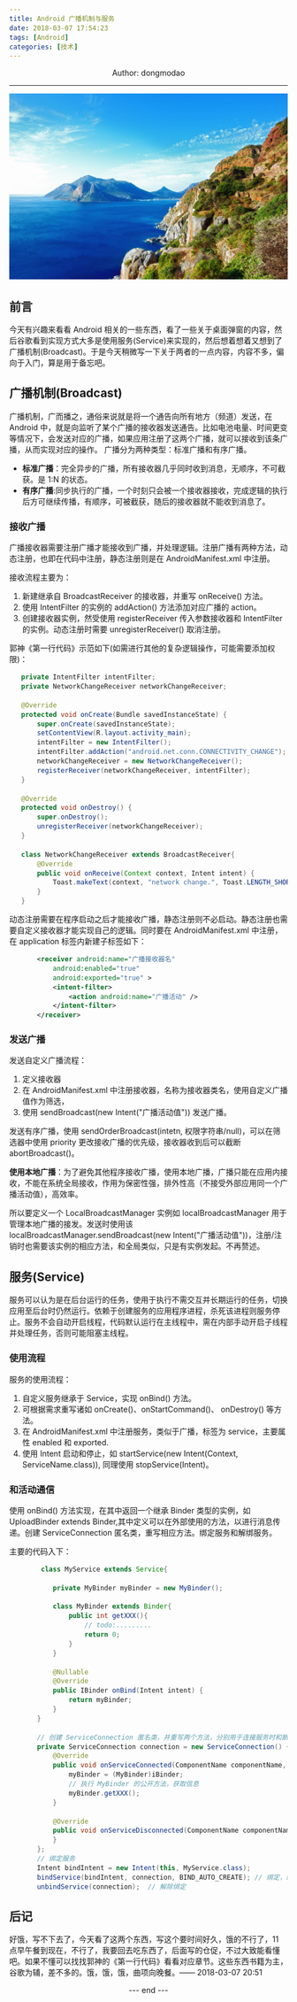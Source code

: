 ```yaml
---
title: Android 广播机制与服务
date: 2018-03-07 17:54:23
tags: [Android]
categories: [技术]
---
```

<center>
Author: dongmodao
</center>

---

![](Android-广播机制与服务/main-img.jpg "image from Momentum")

## 前言
今天有兴趣来看看 Android 相关的一些东西，看了一些关于桌面弹窗的内容，然后谷歌看到实现方式大多是使用服务(Service)来实现的，然后想着想着又想到了广播机制(Broadcast)。于是今天稍微写一下关于两者的一点内容，内容不多，偏向于入门，算是用于备忘吧。<!-- more -->

## 广播机制(Broadcast)
 广播机制，广而播之，通俗来说就是将一个通告向所有地方（频道）发送，在 Android 中，就是向监听了某个广播的接收器发送通告。比如电池电量、时间更变等情况下，会发送对应的广播，如果应用注册了这两个广播，就可以接收到该条广播，从而实现对应的操作。
 广播分为两种类型：标准广播和有序广播。
 - **标准广播**：完全异步的广播，所有接收器几乎同时收到消息，无顺序，不可截获。是 1:N 的状态。
 - **有序广播**:同步执行的广播，一个时刻只会被一个接收器接收，完成逻辑的执行后方可继续传播，有顺序，可被截获，随后的接收器就不能收到消息了。


### 接收广播
 广播接收器需要注册广播才能接收到广播，并处理逻辑。注册广播有两种方法，动态注册，也即在代码中注册，静态注册则是在 AndroidManifest.xml 中注册。

 接收流程主要为：
 1. 新建继承自 BroadcastReceiver 的接收器，并重写 onReceive() 方法。
 2. 使用 IntentFilter 的实例的 addAction() 方法添加对应广播的 action。
 3. 创建接收器实例，然受使用 registerReceiver 传入参数接收器和 IntentFilter 的实例。动态注册时需要 unregisterReceiver() 取消注册。

 郭神《第一行代码》示范如下(如需进行其他的复杂逻辑操作，可能需要添加权限)：
 ``` java
    private IntentFilter intentFilter;
    private NetworkChangeReceiver networkChangeReceiver;

    @Override
    protected void onCreate(Bundle savedInstanceState) {
        super.onCreate(savedInstanceState);
        setContentView(R.layout.activity_main);
        intentFilter = new IntentFilter();
        intentFilter.addAction("android.net.conn.CONNECTIVITY_CHANGE");
        networkChangeReceiver = new NetworkChangeReceiver();
        registerReceiver(networkChangeReceiver, intentFilter);
    }

    @Override
    protected void onDestroy() {
        super.onDestroy();
        unregisterReceiver(networkChangeReceiver);
    }

    class NetworkChangeReceiver extends BroadcastReceiver{
        @Override
        public void onReceive(Context context, Intent intent) {
            Toast.makeText(context, "network change.", Toast.LENGTH_SHORT).show();
        }
    }
 ```

 动态注册需要在程序启动之后才能接收广播，静态注册则不必启动。静态注册也需要自定义接收器才能实现自己的逻辑。同时要在 AndroidManifest.xml 中注册，在 application 标签内新建子标签如下：
 ``` xml
        <receiver android:name="广播接收器名"
            android:enabled="true"
            android:exported="true" >
            <intent-filter>
                <action android:name="广播活动" />
            </intent-filter>
        </receiver>
 ```

### 发送广播
 发送自定义广播流程：
 1. 定义接收器
 2. 在 AndroidManifest.xml 中注册接收器，名称为接收器类名，使用自定义广播值作为筛选，
 3. 使用 sendBroadcast(new Intent("广播活动值")) 发送广播。

 发送有序广播，使用 sendOrderBroadcast(intetn, 权限字符串/null)，可以在筛选器中使用 priority 更改接收广播的优先级，接收器收到后可以截断 abortBroadcast()。

 **使用本地广播**：为了避免其他程序接收广播，使用本地广播，广播只能在应用内接收，不能在系统全局接收，作用为保密性强，排外性高（不接受外部应用同一个广播活动值），高效率。


 所以要定义一个 LocalBroadcastManager 实例如 localBroadcastManager 用于管理本地广播的接发。发送时使用该 localBroadcastManager.sendBroadcast(new Intent("广播活动值"))，注册/注销时也需要该实例的相应方法，和全局类似，只是有实例发起。不再赘述。

## 服务(Service)
服务可以认为是在后台运行的任务，使用于执行不需交互并长期运行的任务，切换应用至后台时仍然运行。依赖于创建服务的应用程序进程，杀死该进程则服务停止。服务不会自动开启线程，代码默认运行在主线程中，需在内部手动开启子线程并处理任务，否则可能阻塞主线程。

### 使用流程
服务的使用流程：
1. 自定义服务继承于 Service，实现 onBind() 方法。
2. 可根据需求重写诸如 onCreate()、onStartCommand()、 onDestroy() 等方法。
3. 在 AndroidManifest.xml 中注册服务，类似于广播，标签为 service，主要属性 enabled 和 exported.
4. 使用 Intent 启动和停止，如 startService(new Intent(Context, ServiceName.class)), 同理使用 stopService(Intent)。

### 和活动通信
 使用 onBind() 方法实现，在其中返回一个继承 Binder 类型的实例，如 UploadBinder extends Binder,其中定义可以在外部使用的方法，以进行消息传递。创建 ServiceConnection 匿名类，重写相应方法。绑定服务和解绑服务。

 主要的代码入下：
 ``` java
         class MyService extends Service{
            
            private MyBinder myBinder = new MyBinder();

            class MyBinder extends Binder{
                public int getXXX(){
                    // todo:.........
                    return 0;
                }
            }
            
            @Nullable
            @Override
            public IBinder onBind(Intent intent) {
                return myBinder;
            }
        }
        
        // 创建 ServiceConnection 匿名类，并重写两个方法，分别用于连接服务时和断开服务时
        private ServiceConnection connection = new ServiceConnection() {
            @Override
            public void onServiceConnected(ComponentName componentName, IBinder iBinder) {
                myBinder = (MyBinder)iBinder;
                // 执行 MyBinder 的公开方法，获取信息
                myBinder.getXXX();
            }

            @Override
            public void onServiceDisconnected(ComponentName componentName) {
            }
        };
        // 绑定服务
        Intent bindIntent = new Intent(this, MyService.class);
        bindService(bindIntent, connection, BIND_AUTO_CREATE); // 绑定，绑定后自动创建服务
        unbindService(connection);  // 解除绑定
 ```

## 后记
好饿，写不下去了，今天看了这两个东西，写这个要时间好久，饿的不行了，11 点早午餐到现在，不行了，我要回去吃东西了，后面写的仓促，不过大致能看懂吧。如果不懂可以找找郭神的《第一行代码》看看对应章节。这些东西书籍为主，谷歌为辅，差不多的。饿，饿，饿，曲项向晚餐。—— 2018-03-07 20:51

<center> --- end --- </center>